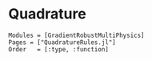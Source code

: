 
# Quadrature


```@autodocs
Modules = [GradientRobustMultiPhysics]
Pages = ["QuadratureRules.jl"]
Order   = [:type, :function]
```